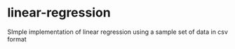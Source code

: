# linear-regression


SImple implementation of linear regression using a sample set of data in csv format
